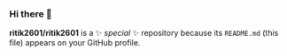 ### Hi there 👋


**ritik2601/ritik2601** is a ✨ _special_ ✨ repository because its `README.md` (this file) appears on your GitHub profile.




     















